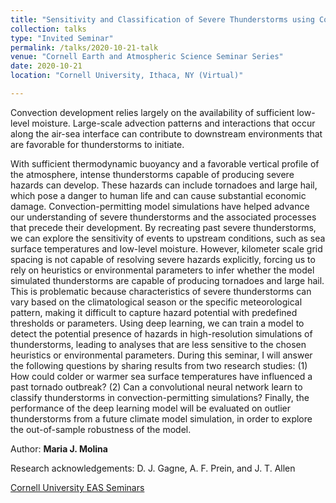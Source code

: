 ```yaml
---
title: "Sensitivity and Classification of Severe Thunderstorms using Convection-Permitting Model Simulations and Deep Learning"
collection: talks
type: "Invited Seminar"
permalink: /talks/2020-10-21-talk
venue: "Cornell Earth and Atmospheric Science Seminar Series"
date: 2020-10-21
location: "Cornell University, Ithaca, NY (Virtual)"

---
```


Convection development relies largely on the availability of sufficient low-level moisture. Large-scale advection patterns and interactions that occur along the air-sea interface can contribute to downstream environments that are favorable for thunderstorms to initiate. 

With sufficient thermodynamic buoyancy and a favorable vertical profile of the atmosphere, intense thunderstorms capable of producing severe hazards can develop. These hazards can include tornadoes and large hail, which pose a danger to human life and can cause substantial economic damage. Convection-permitting model simulations have helped advance our understanding of severe thunderstorms and the associated processes that precede their development. By recreating past severe thunderstorms, we can explore the sensitivity of events to upstream conditions, such as sea surface temperatures and low-level moisture. However, kilometer scale grid spacing is not capable of resolving severe hazards explicitly, forcing us to rely on heuristics or environmental parameters to infer whether the model simulated thunderstorms are capable of producing tornadoes and large hail. This is problematic because characteristics of severe thunderstorms can vary based on the climatological season or the specific meteorological pattern, making it difficult to capture hazard potential with predefined thresholds or parameters. Using deep learning, we can train a model to detect the potential presence of hazards in high-resolution simulations of thunderstorms, leading to analyses that are less sensitive to the chosen heuristics or environmental parameters. During this seminar, I will answer the following questions by sharing results from two research studies: (1) How could colder or warmer sea surface temperatures have influenced a past tornado outbreak? (2) Can a convolutional neural network learn to classify thunderstorms in convection-permitting simulations? Finally, the performance of the deep learning model will be evaluated on outlier thunderstorms from a future climate model simulation, in order to explore the out-of-sample robustness of the model.

Author: **Maria J. Molina**

Research acknowledgements: D. J. Gagne, A. F. Prein, and J. T. Allen

[Cornell University EAS Seminars](https://www.eas.cornell.edu/eas/research/eas-seminar)
